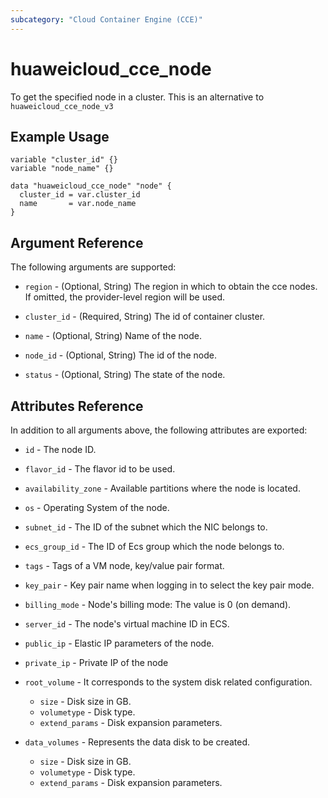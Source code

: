 ```yaml
---
subcategory: "Cloud Container Engine (CCE)"
---
```


# huaweicloud_cce_node

To get the specified node in a cluster. This is an alternative to `huaweicloud_cce_node_v3`

## Example Usage

```hcl
variable "cluster_id" {}
variable "node_name" {}

data "huaweicloud_cce_node" "node" {
  cluster_id = var.cluster_id
  name       = var.node_name
}
```

## Argument Reference

The following arguments are supported:

* `region` - (Optional, String) The region in which to obtain the cce nodes. If omitted, the provider-level region will
  be used.

* `cluster_id` - (Required, String) The id of container cluster.

* `name` - (Optional, String) Name of the node.

* `node_id` - (Optional, String) The id of the node.

* `status` - (Optional, String) The state of the node.

## Attributes Reference

In addition to all arguments above, the following attributes are exported:

* `id` - The node ID.

* `flavor_id` - The flavor id to be used.

* `availability_zone` - Available partitions where the node is located.

* `os` - Operating System of the node.

* `subnet_id` - The ID of the subnet which the NIC belongs to.

* `ecs_group_id` - The ID of Ecs group which the node belongs to.

* `tags` - Tags of a VM node, key/value pair format.

* `key_pair` - Key pair name when logging in to select the key pair mode.

* `billing_mode` - Node's billing mode: The value is 0 (on demand).

* `server_id` - The node's virtual machine ID in ECS.

* `public_ip` - Elastic IP parameters of the node.

* `private_ip` - Private IP of the node

* `root_volume` - It corresponds to the system disk related configuration.

  + `size` - Disk size in GB.
  + `volumetype` - Disk type.
  + `extend_params` - Disk expansion parameters.

* `data_volumes` - Represents the data disk to be created.

  + `size` - Disk size in GB.
  + `volumetype` - Disk type.
  + `extend_params` - Disk expansion parameters.
